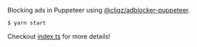 Blocking ads in Puppeteer using [@cliqz/adblocker-puppeteer](https://github.com/cliqz-oss/adblocker/tree/master/packages/adblocker-puppeteer).

```sh
$ yarn start
```

Checkout [index.ts](https://github.com/cliqz-oss/adblocker/blob/master/packages/adblocker-puppeteer-example/index.ts) for more details!
